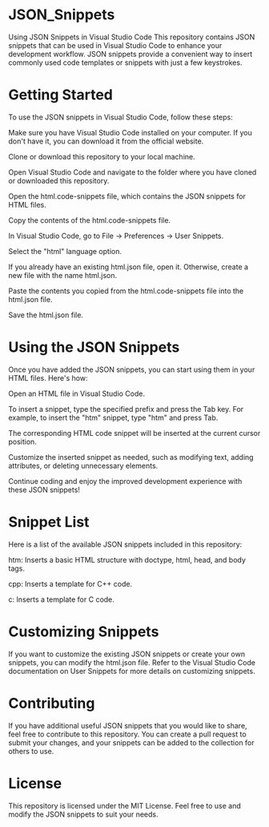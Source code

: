 # JSON_Snippets
Using JSON Snippets in Visual Studio Code
This repository contains JSON snippets that can be used in Visual Studio Code to enhance your development workflow. JSON snippets provide a convenient way to insert commonly used code templates or snippets with just a few keystrokes.

# Getting Started
To use the JSON snippets in Visual Studio Code, follow these steps:

Make sure you have Visual Studio Code installed on your computer. If you don't have it, you can download it from the official website.

Clone or download this repository to your local machine.

Open Visual Studio Code and navigate to the folder where you have cloned or downloaded this repository.

Open the html.code-snippets file, which contains the JSON snippets for HTML files.

Copy the contents of the html.code-snippets file.

In Visual Studio Code, go to File -> Preferences -> User Snippets.

Select the "html" language option.

If you already have an existing html.json file, open it. Otherwise, create a new file with the name html.json.

Paste the contents you copied from the html.code-snippets file into the html.json file.

Save the html.json file.

# Using the JSON Snippets
Once you have added the JSON snippets, you can start using them in your HTML files. Here's how:

Open an HTML file in Visual Studio Code.

To insert a snippet, type the specified prefix and press the Tab key. For example, to insert the "htm" snippet, type "htm" and press Tab.

The corresponding HTML code snippet will be inserted at the current cursor position.

Customize the inserted snippet as needed, such as modifying text, adding attributes, or deleting unnecessary elements.

Continue coding and enjoy the improved development experience with these JSON snippets!

# Snippet List
Here is a list of the available JSON snippets included in this repository:

htm: Inserts a basic HTML structure with doctype, html, head, and body tags.

cpp: Inserts a template for C++ code.

c: Inserts a template for C code.

# Customizing Snippets
If you want to customize the existing JSON snippets or create your own snippets, you can modify the html.json file. Refer to the Visual Studio Code documentation on User Snippets for more details on customizing snippets.

# Contributing
If you have additional useful JSON snippets that you would like to share, feel free to contribute to this repository. You can create a pull request to submit your changes, and your snippets can be added to the collection for others to use.

# License
This repository is licensed under the MIT License. Feel free to use and modify the JSON snippets to suit your needs.

